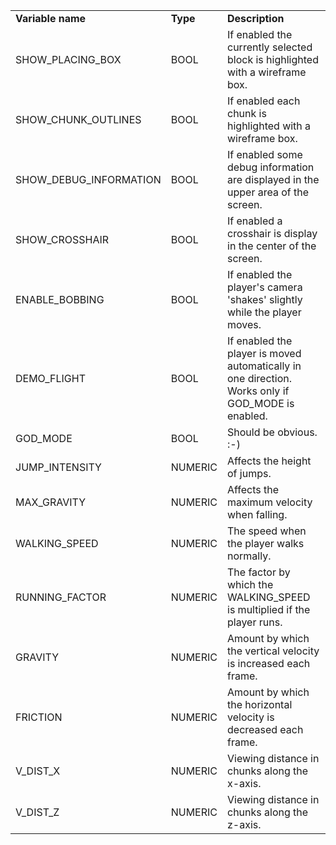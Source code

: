 <table>
<tr>
<td><b>Variable name</b></td><td><b>Type</b><td><b>Description</b></td>
</tr>
<tr>
<td>SHOW_PLACING_BOX</td><td>BOOL</td><td>If enabled the currently selected block is highlighted with a wireframe box.</td>
</tr>
<tr>
<td>SHOW_CHUNK_OUTLINES</td><td>BOOL</td><td>If enabled each chunk is highlighted with a wireframe box.</td>
</tr>
<tr>
<td>SHOW_DEBUG_INFORMATION</td><td>BOOL</td><td>If enabled some debug information are displayed in the upper area of the screen.</td>
</tr>
<tr>
<td>SHOW_CROSSHAIR</td><td>BOOL</td><td>If enabled a crosshair is display in the center of the screen.</td>
</tr>
<tr>
<td>ENABLE_BOBBING</td><td>BOOL</td><td>If enabled the player's camera 'shakes' slightly while the player moves.</td>
</tr>
<tr>
<td>DEMO_FLIGHT</td><td>BOOL</td><td>If enabled the player is moved automatically in one direction. Works only if GOD_MODE is enabled.</td>
</tr>
<tr>
<td>GOD_MODE</td><td>BOOL</td><td>Should be obvious. :-)</td>
</tr>
<tr>
<td>JUMP_INTENSITY</td><td>NUMERIC</td><td>Affects the height of jumps.</td>
</tr>
<tr>
<td>MAX_GRAVITY</td><td>NUMERIC</td><td>Affects the maximum velocity when falling.</td>
</tr>
<tr>
<td>WALKING_SPEED</td><td>NUMERIC</td><td>The speed when the player walks normally.</td>
</tr>
<tr>
<td>RUNNING_FACTOR</td><td>NUMERIC</td><td>The factor by which the WALKING_SPEED is multiplied if the player runs.</td>
</tr>
<tr>
<td>GRAVITY</td><td>NUMERIC</td><td>Amount by which the vertical velocity is increased each frame.</td>
</tr>
<tr>
<td>FRICTION</td><td>NUMERIC</td><td>Amount by which the horizontal velocity is decreased each frame.</td>
</tr>
<tr>
<td>V_DIST_X</td><td>NUMERIC</td><td>Viewing distance in chunks along the x-axis.</td>
</tr>
<tr>
<td>V_DIST_Z</td><td>NUMERIC</td><td>Viewing distance in chunks along the z-axis.</td>
</tr>
</table>
